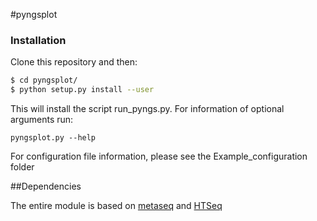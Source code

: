 #pyngsplot

### Installation

Clone this repository and then:

```bash
$ cd pyngsplot/
$ python setup.py install --user
```

This will install the script run_pyngs.py. For information of optional arguments run:

	pyngsplot.py --help

For configuration file information, please see the Example_configuration folder

##Dependencies

The entire module is based on [metaseq](https://github.com/daler/metaseq) and [HTSeq](http://www-huber.embl.de/users/anders/HTSeq/doc/overview.html)
